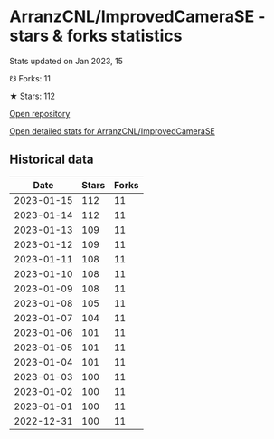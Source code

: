 # ArranzCNL/ImprovedCameraSE - stars & forks statistics

Stats updated on Jan 2023, 15

☋ Forks: 11

★ Stars: 112

[Open repository](https://github.com/ArranzCNL/ImprovedCameraSE)

[Open detailed stats for ArranzCNL/ImprovedCameraSE](https://reviewgithub.com/rep/ArranzCNL/ImprovedCameraSE)

## Historical data
| Date | Stars | Forks |
|------|-------|-------|
| 2023-01-15 | 112 | 11 | 
| 2023-01-14 | 112 | 11 | 
| 2023-01-13 | 109 | 11 | 
| 2023-01-12 | 109 | 11 | 
| 2023-01-11 | 108 | 11 | 
| 2023-01-10 | 108 | 11 | 
| 2023-01-09 | 108 | 11 | 
| 2023-01-08 | 105 | 11 | 
| 2023-01-07 | 104 | 11 | 
| 2023-01-06 | 101 | 11 | 
| 2023-01-05 | 101 | 11 | 
| 2023-01-04 | 101 | 11 | 
| 2023-01-03 | 100 | 11 | 
| 2023-01-02 | 100 | 11 | 
| 2023-01-01 | 100 | 11 | 
| 2022-12-31 | 100 | 11 | 

